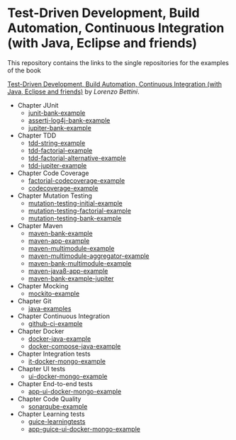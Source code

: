 # Test-Driven Development, Build Automation, Continuous Integration (with Java, Eclipse and friends)

This repository contains the links to the single repositories for the examples of the book

[Test-Driven Development, Build Automation, Continuous Integration (with Java, Eclipse and friends)](https://leanpub.com/tdd-buildautomation-ci)
by _Lorenzo Bettini_.

- Chapter JUnit
  - [junit-bank-example](https://github.com/Advanced-Programming-Techniques/junit-bank-example)
  - [assertj-log4j-bank-example](https://github.com/Advanced-Programming-Techniques/assertj-log4j-bank-example)
  - [jupiter-bank-example](https://github.com/Advanced-Programming-Techniques/jupiter-bank-example)
- Chapter TDD
  - [tdd-string-example](https://github.com/Advanced-Programming-Techniques/tdd-string-example)
  - [tdd-factorial-example](https://github.com/Advanced-Programming-Techniques/tdd-factorial-example)
  - [tdd-factorial-alternative-example](https://github.com/Advanced-Programming-Techniques/tdd-factorial-alternative-example)
  - [tdd-jupiter-example](https://github.com/Advanced-Programming-Techniques/tdd-jupiter-example)
- Chapter Code Coverage
  - [factorial-codecoverage-example](https://github.com/Advanced-Programming-Techniques/factorial-codecoverage-example)
  - [codecoverage-example](https://github.com/Advanced-Programming-Techniques/codecoverage-example)
- Chapter Mutation Testing
  - [mutation-testing-initial-example](https://github.com/Advanced-Programming-Techniques/mutation-testing-initial-example)
  - [mutation-testing-factorial-example](https://github.com/Advanced-Programming-Techniques/mutation-testing-factorial-example)
  - [mutation-testing-bank-example](https://github.com/Advanced-Programming-Techniques/mutation-testing-bank-example)
- Chapter Maven
  - [maven-bank-example](https://github.com/Advanced-Programming-Techniques/maven-bank-example)
  - [maven-app-example](https://github.com/Advanced-Programming-Techniques/maven-app-example)
  - [maven-multimodule-example](https://github.com/Advanced-Programming-Techniques/maven-multimodule-example)
  - [maven-multimodule-aggregator-example](https://github.com/Advanced-Programming-Techniques/maven-multimodule-aggregator-example)
  - [maven-bank-multimodule-example](https://github.com/Advanced-Programming-Techniques/maven-bank-multimodule-example)
  - [maven-java8-app-example](https://github.com/Advanced-Programming-Techniques/maven-java8-app-example)
  - [maven-bank-example-jupiter](https://github.com/Advanced-Programming-Techniques/maven-bank-example-jupiter)
- Chapter Mocking
  - [mockito-example](https://github.com/Advanced-Programming-Techniques/mockito-example)
- Chapter Git
  - [java-examples](https://github.com/Advanced-Programming-Techniques/java-examples)
- Chapter Continuous Integration
  - [github-ci-example](https://github.com/Advanced-Programming-Techniques/github-ci-example)
- Chapter Docker
  - [docker-java-example](https://github.com/Advanced-Programming-Techniques/docker-java-example)
  - [docker-compose-java-example](https://github.com/Advanced-Programming-Techniques/docker-compose-java-example)
- Chapter Integration tests
  - [it-docker-mongo-example](https://github.com/Advanced-Programming-Techniques/it-docker-mongo-example)
- Chapter UI tests
  - [ui-docker-mongo-example](https://github.com/Advanced-Programming-Techniques/ui-docker-mongo-example)
- Chapter End-to-end tests
  - [app-ui-docker-mongo-example](https://github.com/Advanced-Programming-Techniques/app-ui-docker-mongo-example)
- Chapter Code Quality
  - [sonarqube-example](https://github.com/Advanced-Programming-Techniques/sonarqube-example)
- Chapter Learning tests
  - [guice-learningtests](https://github.com/Advanced-Programming-Techniques/guice-learningtests)
  - [app-guice-ui-docker-mongo-example](https://github.com/Advanced-Programming-Techniques/app-guice-ui-docker-mongo-example)

